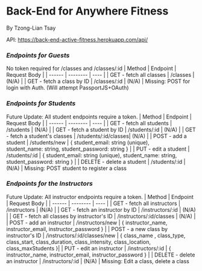 # Back-End for Anywhere Fitness
By Tzong-Lian Tsay

API: https://back-end-active-fitness.herokuapp.com/api/

### **_Endpoints for Guests_**
No token required for /classes and /classes/:id
| Method | Endpoint | Request Body |
| ------ | -------- | ---- |
| GET - fetch all classes | /classes | (N/A) |
| GET - fetch a class by ID | /classes/:id | (N/A) | 
Missing: POST for login with Auth. (Will attempt PassportJS+OAuth)

### **_Endpoints for Students_**
Future Update: All student endpoints require a token.
| Method | Endpoint | Request Body |
| ------ | -------- | ---- | 
| GET - fetch all students | /students | (N/A) |
| GET - fetch a student by ID | /students/:id | (N/A) |
| GET - fetch a student's classes | /students/:id/classes| (N/A) |
| POST - add a student | /students/new | { student_email: string (unique),</br> student_name: string, student_password: string } | 
| PUT - edit a student | /students/:id | { student_email: string (unique), student_name: string, student_password: string } | 
| DELETE - delete a student | /students/:id | (N/A) | 
Missing: POST student to register a class

### **_Endpoints for the Instructors_**
Future Update: All instructor endpoints require a token.
| Method | Endpoint | Request Body | 
| ------ | -------- | ---- | 
| GET - fetch all instructors | /instructors | (N/A) |
| GET - fetch an instructor by ID | /instructors/:id | (N/A) |
| GET - fetch all classes by instructor's ID | /instructors/:id/classes | (N/A) | 
| POST - add an instructor | /instructors/new | { instructor_name, instructor_email, instructor_password } | 
| POST - a new class by instructor's ID | /instructors/:id/classes/new | { class_name , class_type, class_start, class_duration, class_intensity, class_location, class_maxStudents }| 
| PUT - edit an instructor | /instructors/:id | { instructor_name, instructor_email, instructor_password } | 
| DELETE - delete an instructor | /instructors/:id | (N/A) | 
Missing: Edit a class, delete a class


